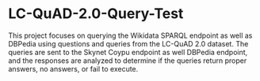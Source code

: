 # LC-QuAD-2.0-Query-Test
This project focuses on querying the Wikidata SPARQL endpoint as well as DBPedia using questions and queries from the LC-QuAD 2.0 dataset. The queries are sent to the Skynet Coypu endpoint as well DBPedia endpoint, and the responses are analyzed to determine if the queries return proper answers, no answers, or fail to execute.
